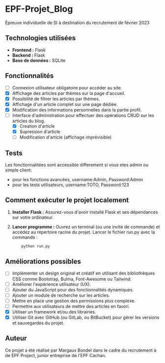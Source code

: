 # EPF-Projet_Blog
Épreuve individuelle de SI à destination du recrutement de février 2023

## Technologies utilisées

- **Frontend :** Flask
- **Backend :** Flask
- **Base de données :** SQLite

## Fonctionnalités

- [ ] Connexion utilisateur obligatoire pour accéder au site.
- [x] Affichage des articles par thèmes sur la page d'accueil.
- [x] Possibilité de filtrer les articles par thèmes.
- [x] Affichage d'un article complet sur une page dédiée.
- [x] Modification des informations personnelles dans la partie profil.
- [ ] Interface d'administration pour effectuer des opérations CRUD sur les articles du blog.
    - [x] Creation d'article
    - [x] Supression d'article
    - [ ] Modification d'article (affichage imprévisible)

## Tests

Les fonctionnalitées sont accessible differement si vous etes admin ou simple client:
* pour les fonctions avancées, username:Admin, Password:Admin
* pour les tests utilisateurs, username:TOTO, Password:123

## Comment exécuter le projet localement

1. **Installer Flask :** Assurez-vous d'avoir installé Flask et ses dépendances  sur votre ordinateur.

2. **Lancer programme :** Ouvrez un terminal (ou une invite de commande) et accédez au répertoire racine du projet. Lancer le fichier run.py avec la commande :

    ```bash 
        python run.py
   ```

## Améliorations possibles

- [ ] Implémenter un design original et créatif en utilisant des bibliothèques CSS comme Bootstrap, Bulma, Font-Awesome ou Tailwind.
- [ ] Améliorer l'expérience utilisateur (UX).
- [ ] Ajouter du JavaScript pour des fonctionnalités dynamiques.
- [ ] Ajouter un module de recherche sur les articles.
- [ ] Mettre en place une gestion des permissions plus complexe.
- [ ] Permettre aux utilisateurs de mettre des articles en favori.
- [x] Utiliser un framework et/ou des librairies.
- [x] Utiliser Git avec GitHub (ou GitLab, ou BitBucket) pour gérer les versions et sauvegardes du projet.

## Auteur
Ce projet a été réalisé par Margaux Bondel dans le cadre du recrutement à de EPF Project, junior entreprise de l'EPF Cachan.
